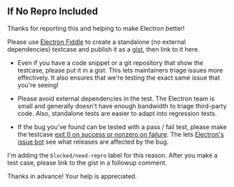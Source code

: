 ## If No Repro Included

Thanks for reporting this and helping to make Electron better!

Please use [Electron Fiddle](https://github.com/electron/fiddle) to create a standalone (no external dependencies) testcase and publish it as a [gist](https://gist.github.com), then link to it here.

- Even if you have a code snippet or a git repository that show the testcase, please put it in a gist. This lets maintainers triage issues more effectively. It also ensures that we're testing the exact same issue that you're seeing!

- Please avoid external dependencies in the test. The Electron team is small and generally doesn't have enough bandwidth to triage third-party code. Also, standalone tests are easier to adapt into regression tests.

- If the bug you've found can be tested with a pass / fail test, please make the testcase [exit 0 on success or nonzero on failure](https://github.com/electron/bugbot#by-bug-reporters). The lets [Electron's issue bot](https://github.com/electron/bugbot#readme) see what releases are affected by the bug.

I'm adding the `blocked/need-repro` label for this reason. After you make a test case, please link to the gist in a followup comment.

Thanks in advance! Your help is appreciated.
